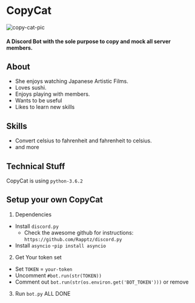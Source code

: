 # CopyCat
![copy-cat-pic](https://cdn.discordapp.com/app-icons/578713035028430883/893f1d669017a0176bbaca7be2385986.png?size=256")
#### A Discord Bot with the sole purpose to copy and mock all server members.
## About
- She enjoys watching Japanese Artistic Films.
- Loves sushi.
- Enjoys playing with members.
- Wants to be useful
- Likes to learn new skills

## Skills
- Convert celsius to fahrenheit and fahrenheit to celsius.
- and more

## Technical Stuff
CopyCat is using `python-3.6.2` 
## Setup your own CopyCat
1. Dependencies 
- Install `discord.py`
  - Check the awesome github for instructions: `https://github.com/Rapptz/discord.py`
- Install `asyncio`
  -`pip install asyncio`
2. Get Your token set
- Set `TOKEN` = `your-token`
- Uncomment `#bot.run(str(TOKEN))`
- Comment out `bot.run(str(os.environ.get('BOT_TOKEN')))` or remove
3. Run `bot.py`
ALL DONE
